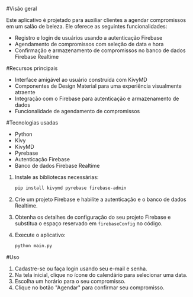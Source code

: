 
#Visão geral

Este aplicativo é projetado para auxiliar clientes a agendar compromissos em um salão de beleza. Ele oferece as seguintes funcionalidades:

* Registro e login de usuários usando a autenticação Firebase
* Agendamento de compromissos com seleção de data e hora
* Confirmação e armazenamento de compromissos no banco de dados Firebase Realtime

#Recursos principais

* Interface amigável ao usuário construída com KivyMD
* Componentes de Design Material para uma experiência visualmente atraente
* Integração com o Firebase para autenticação e armazenamento de dados
* Funcionalidade de agendamento de compromissos

#Tecnologias usadas

* Python
* Kivy
* KivyMD
* Pyrebase
* Autenticação Firebase
* Banco de dados Firebase Realtime

1. Instale as bibliotecas necessárias:

   ```bash
   pip install kivymd pyrebase firebase-admin
   ```

2. Crie um projeto Firebase e habilite a autenticação e o banco de dados Realtime.
3. Obtenha os detalhes de configuração do seu projeto Firebase e substitua o espaço reservado em `firebaseConfig` no código.
4. Execute o aplicativo:

   ```bash
   python main.py
   ```

#Uso

1. Cadastre-se ou faça login usando seu e-mail e senha.
2. Na tela inicial, clique no ícone do calendário para selecionar uma data.
3. Escolha um horário para o seu compromisso.
4. Clique no botão "Agendar" para confirmar seu compromisso.
